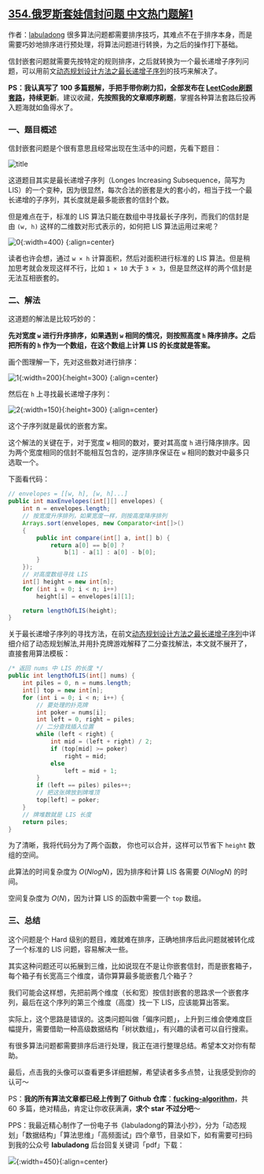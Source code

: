 ## [354.俄罗斯套娃信封问题 中文热门题解1](https://leetcode.cn/problems/russian-doll-envelopes/solutions/100000/zui-chang-di-zeng-zi-xu-lie-kuo-zhan-dao-er-wei-er)

作者：[labuladong](https://leetcode.cn/u/labuladong)
很多算法问题都需要排序技巧，其难点不在于排序本身，而是需要巧妙地排序进行预处理，将算法问题进行转换，为之后的操作打下基础。

信封嵌套问题就需要先按特定的规则排序，之后就转换为一个最长递增子序列问题，可以用前文[动态规划设计方法之最长递增子序列](https://leetcode-cn.com/problems/longest-increasing-subsequence/solution/dong-tai-gui-hua-she-ji-fang-fa-zhi-pai-you-xi-jia)的技巧来解决了。

**PS：我认真写了 100 多篇题解，手把手带你刷力扣，全部发布在 [LeetCode刷题套路](https://labuladong.gitbook.io/algo/)，持续更新**。建议收藏，**先按照我的文章顺序刷题**，掌握各种算法套路后投再入题海就如鱼得水了。

### 一、题目概述

信封嵌套问题是个很有意思且经常出现在生活中的问题，先看下题目：

![title](https://pic.leetcode-cn.com/f4a788ec14a4831772cd037184f5981178c584be45ad51c0d2634c23b18d980b-file_1565456491641)

这道题目其实是最长递增子序列（Longes Increasing Subsequence，简写为 LIS）的一个变种，因为很显然，每次合法的嵌套是大的套小的，相当于找一个最长递增的子序列，其长度就是最多能嵌套的信封个数。

但是难点在于，标准的 LIS 算法只能在数组中寻找最长子序列，而我们的信封是由 `(w, h)` 这样的二维数对形式表示的，如何把 LIS 算法运用过来呢？

![0](https://pic.leetcode-cn.com/95ee495056f832b91e52ba396cc6cedb18e16b66c615387699b404187a98825f-file_1565456491645){:width=400}
{:align=center}

读者也许会想，通过 `w × h` 计算面积，然后对面积进行标准的 LIS 算法。但是稍加思考就会发现这样不行，比如 `1 × 10` 大于 `3 × 3`，但是显然这样的两个信封是无法互相嵌套的。

### 二、解法

这道题的解法是比较巧妙的：

**先对宽度 `w` 进行升序排序，如果遇到 `w` 相同的情况，则按照高度 `h` 降序排序。之后把所有的 `h` 作为一个数组，在这个数组上计算 LIS 的长度就是答案。**

画个图理解一下，先对这些数对进行排序：

![1](https://pic.leetcode-cn.com/4f1a2eafbeeb58a14d5225ccc261804a5524240867be0886333f337c21681003-file_1565456491651){:width=200}{:height=300}
{:align=center}

然后在 `h` 上寻找最长递增子序列：

![2](https://pic.leetcode-cn.com/46461de173ba8a3ae2ad90a3cda5aced7d117c89bcd67af9ba18da79a1cfc53d-file_1565456491653){:width=150}{:height=300}
{:align=center}

这个子序列就是最优的嵌套方案。

这个解法的关键在于，对于宽度 `w` 相同的数对，要对其高度 `h` 进行降序排序。因为两个宽度相同的信封不能相互包含的，逆序排序保证在 `w` 相同的数对中最多只选取一个。

下面看代码：

```java
// envelopes = [[w, h], [w, h]...]
public int maxEnvelopes(int[][] envelopes) {
    int n = envelopes.length;
    // 按宽度升序排列，如果宽度一样，则按高度降序排列
    Arrays.sort(envelopes, new Comparator<int[]>() 
    {
        public int compare(int[] a, int[] b) {
            return a[0] == b[0] ? 
                b[1] - a[1] : a[0] - b[0];
        }
    });
    // 对高度数组寻找 LIS
    int[] height = new int[n];
    for (int i = 0; i < n; i++)
        height[i] = envelopes[i][1];

    return lengthOfLIS(height);
}
```

关于最长递增子序列的寻找方法，在前文[动态规划设计方法之最长递增子序列](https://leetcode-cn.com/problems/longest-increasing-subsequence/solution/dong-tai-gui-hua-she-ji-fang-fa-zhi-pai-you-xi-jia)中详细介绍了动态规划解法,并用扑克牌游戏解释了二分查找解法，本文就不展开了，直接套用算法模板：

```java
/* 返回 nums 中 LIS 的长度 */
public int lengthOfLIS(int[] nums) {
    int piles = 0, n = nums.length;
    int[] top = new int[n];
    for (int i = 0; i < n; i++) {
        // 要处理的扑克牌
        int poker = nums[i];
        int left = 0, right = piles;
        // 二分查找插入位置
        while (left < right) {
            int mid = (left + right) / 2;
            if (top[mid] >= poker)
                right = mid;
            else
                left = mid + 1;
        }
        if (left == piles) piles++;
        // 把这张牌放到牌堆顶
        top[left] = poker;
    }
    // 牌堆数就是 LIS 长度
    return piles;
}
```

为了清晰，我将代码分为了两个函数， 你也可以合并，这样可以节省下 `height` 数组的空间。

此算法的时间复杂度为 $O(NlogN)$，因为排序和计算 LIS 各需要 $O(NlogN)$ 的时间。

空间复杂度为 $O(N)$，因为计算 LIS 的函数中需要一个 `top` 数组。

### 三、总结

这个问题是个 Hard 级别的题目，难就难在排序，正确地排序后此问题就被转化成了一个标准的 LIS 问题，容易解决一些。

其实这种问题还可以拓展到三维，比如说现在不是让你嵌套信封，而是嵌套箱子，每个箱子有长宽高三个维度，请你算算最多能嵌套几个箱子？

我们可能会这样想，先把前两个维度（长和宽）按信封嵌套的思路求一个嵌套序列，最后在这个序列的第三个维度（高度）找一下 LIS，应该能算出答案。

实际上，这个思路是错误的。这类问题叫做「偏序问题」，上升到三维会使难度巨幅提升，需要借助一种高级数据结构「树状数组」，有兴趣的读者可以自行搜索。

有很多算法问题都需要排序后进行处理，我正在进行整理总结。希望本文对你有帮助。

最后，点击我的头像可以查看更多详细题解，希望读者多多点赞，让我感受到你的认可～


PS：**我的所有算法文章都已经上传到了 Github 仓库**：[**fucking-algorithm**](https://github.com/labuladong/fucking-algorithm)，共 60 多篇，绝对精品，肯定让你收获满满，**求个 star 不过分吧**～

PPS：我最近精心制作了一份电子书《labuladong的算法小抄》，分为「动态规划」「数据结构」「算法思维」「高频面试」四个章节，目录如下，如有需要可扫码到我的公众号 **labuladong** 后台回复关键词「pdf」下载：


![](https://pic.leetcode-cn.com/1600679322-AIDKDk-file_1600679322659){:width=450}{:align=center}
